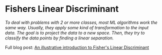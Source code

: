 # Fishers Linear Discriminant

*To deal with problems with 2 or more classes, most ML algorithms work the same way. Usually, they apply some kind of transformation to the input data. The goal is to project the data to a new space. Then, they try to classify the data points by finding a linear separation.*

Full blog post: [An illustrative introduction to Fisher's Linear Discriminant](https://sthalles.github.io/fisher-linear-discriminant/)
